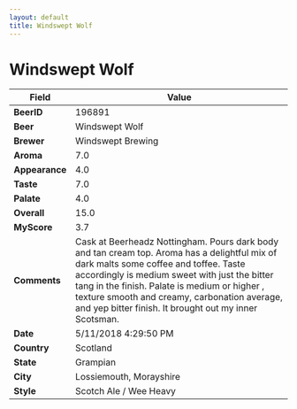 ```yaml
---
layout: default
title: Windswept Wolf
---
```


# Windswept Wolf

| Field         | Value     |
|---------------|-----------|
| **BeerID** | 196891 |
| **Beer** | Windswept Wolf |
| **Brewer** | Windswept Brewing |
| **Aroma** | 7.0 |
| **Appearance** | 4.0 |
| **Taste** | 7.0 |
| **Palate** | 4.0 |
| **Overall** | 15.0 |
| **MyScore** | 3.7 |
| **Comments** | Cask at Beerheadz Nottingham. Pours dark body and tan cream top. Aroma has a delightful  mix of dark malts some coffee and toffee. Taste accordingly is medium sweet with just the bitter tang in the finish. Palate is medium or higher , texture smooth and creamy, carbonation average, and yep bitter finish. It brought out my inner Scotsman. |
| **Date** | 5/11/2018 4:29:50 PM |
| **Country** | Scotland |
| **State** | Grampian |
| **City** | Lossiemouth, Morayshire |
| **Style** | Scotch Ale / Wee Heavy |
